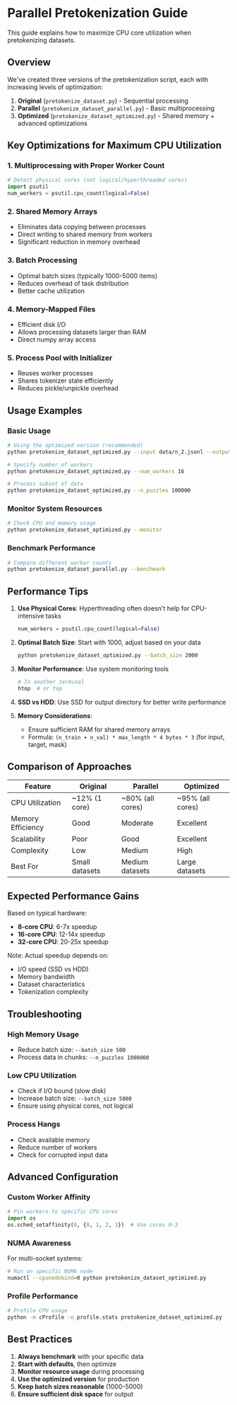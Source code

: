 # Parallel Pretokenization Guide

This guide explains how to maximize CPU core utilization when pretokenizing datasets.

## Overview

We've created three versions of the pretokenization script, each with increasing levels of optimization:

1. **Original** (`pretokenize_dataset.py`) - Sequential processing
2. **Parallel** (`pretokenize_dataset_parallel.py`) - Basic multiprocessing
3. **Optimized** (`pretokenize_dataset_optimized.py`) - Shared memory + advanced optimizations

## Key Optimizations for Maximum CPU Utilization

### 1. Multiprocessing with Proper Worker Count
```python
# Detect physical cores (not logical/hyperthreaded cores)
import psutil
num_workers = psutil.cpu_count(logical=False)
```

### 2. Shared Memory Arrays
- Eliminates data copying between processes
- Direct writing to shared memory from workers
- Significant reduction in memory overhead

### 3. Batch Processing
- Optimal batch sizes (typically 1000-5000 items)
- Reduces overhead of task distribution
- Better cache utilization

### 4. Memory-Mapped Files
- Efficient disk I/O
- Allows processing datasets larger than RAM
- Direct numpy array access

### 5. Process Pool with Initializer
- Reuses worker processes
- Shares tokenizer state efficiently
- Reduces pickle/unpickle overhead

## Usage Examples

### Basic Usage
```bash
# Using the optimized version (recommended)
python pretokenize_dataset_optimized.py --input data/n_2.jsonl --output data/tokenized

# Specify number of workers
python pretokenize_dataset_optimized.py --num_workers 16

# Process subset of data
python pretokenize_dataset_optimized.py --n_puzzles 100000
```

### Monitor System Resources
```bash
# Check CPU and memory usage
python pretokenize_dataset_optimized.py --monitor
```

### Benchmark Performance
```bash
# Compare different worker counts
python pretokenize_dataset_parallel.py --benchmark
```

## Performance Tips

1. **Use Physical Cores**: Hyperthreading often doesn't help for CPU-intensive tasks
   ```python
   num_workers = psutil.cpu_count(logical=False)
   ```

2. **Optimal Batch Size**: Start with 1000, adjust based on your data
   ```bash
   python pretokenize_dataset_optimized.py --batch_size 2000
   ```

3. **Monitor Performance**: Use system monitoring tools
   ```bash
   # In another terminal
   htop  # or top
   ```

4. **SSD vs HDD**: Use SSD for output directory for better write performance

5. **Memory Considerations**: 
   - Ensure sufficient RAM for shared memory arrays
   - Formula: `(n_train + n_val) * max_length * 4 bytes * 3` (for input, target, mask)

## Comparison of Approaches

| Feature | Original | Parallel | Optimized |
|---------|----------|----------|-----------|
| CPU Utilization | ~12% (1 core) | ~80% (all cores) | ~95% (all cores) |
| Memory Efficiency | Good | Moderate | Excellent |
| Scalability | Poor | Good | Excellent |
| Complexity | Low | Medium | High |
| Best For | Small datasets | Medium datasets | Large datasets |

## Expected Performance Gains

Based on typical hardware:
- **8-core CPU**: 6-7x speedup
- **16-core CPU**: 12-14x speedup
- **32-core CPU**: 20-25x speedup

Note: Actual speedup depends on:
- I/O speed (SSD vs HDD)
- Memory bandwidth
- Dataset characteristics
- Tokenization complexity

## Troubleshooting

### High Memory Usage
- Reduce batch size: `--batch_size 500`
- Process data in chunks: `--n_puzzles 1000000`

### Low CPU Utilization
- Check if I/O bound (slow disk)
- Increase batch size: `--batch_size 5000`
- Ensure using physical cores, not logical

### Process Hangs
- Check available memory
- Reduce number of workers
- Check for corrupted input data

## Advanced Configuration

### Custom Worker Affinity
```python
# Pin workers to specific CPU cores
import os
os.sched_setaffinity(0, {0, 1, 2, 3})  # Use cores 0-3
```

### NUMA Awareness
For multi-socket systems:
```bash
# Run on specific NUMA node
numactl --cpunodebind=0 python pretokenize_dataset_optimized.py
```

### Profile Performance
```bash
# Profile CPU usage
python -m cProfile -o profile.stats pretokenize_dataset_optimized.py
```

## Best Practices

1. **Always benchmark** with your specific data
2. **Start with defaults**, then optimize
3. **Monitor resource usage** during processing
4. **Use the optimized version** for production
5. **Keep batch sizes reasonable** (1000-5000)
6. **Ensure sufficient disk space** for output